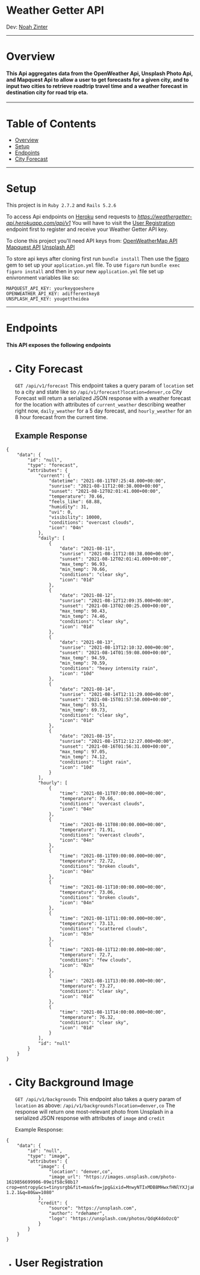# Weather Getter API

Dev: [Noah Zinter](linkedin.com/in/noahzinter)

---

# Overview

#### This Api aggregates data from the OpenWeather Api, Unsplash Photo Api, and Mapquest Api to allow a user to get forecasts for a given city, and to input two cities to retrieve roadtrip travel time and a weather forecast in destination city for road trip eta. 

---
# Table of Contents
  - [Overview](#overview)
  - [Setup](#setup)
  - [Endpoints](#endpoints)
  - [City Forecast](#city_forecast)
    
---

# Setup

This project  is in `Ruby 2.7.2` and `Rails 5.2.6`

To access Api endpoints on [Heroku](https://weathergetter-api.herokuapp.com/) send requests to _https://weathergetter-api.herokuapp.com/api/v1_
You will have to visit the [User Registration]() endpoint first to register and receive your Weather Getter API key.

To clone this project you'll need API keys from:
[OpenWeatherMap API](https://openweathermap.org/api)
[Mapquest API](https://developer.mapquest.com/documentation/)
[Unsplash API](https://unsplash.com/developers)

To store api keys after cloning first run
`bundle install`
Then use the [figaro](https://github.com/laserlemon/figaro) gem to set up your `application.yml` file. 
To use `figaro` run `bundle exec figaro install` and then in your new `application.yml` file set up enivronment variables like so:
```
MAPQUEST_API_KEY: yourkeygoeshere
OPENWEATHER_API_KEY: adifferentkey8
UNSPLASH_API_KEY: yougettheidea
```

---

# Endpoints

#### This API exposes the following endpoints

* # City Forecast 
    `GET /api/v1/forecast` 
    This endpoint takes a query param of `location` set to a city and state like so 
    `/api/v1/forecast?location=denver,co`
    City Forecast will return a serialized JSON response with a weather forecast for the location with attributes of `current_weather` describing weather right now, `daily_weather` for a 5 day forecast, and `hourly_weather` for an 8 hour forecast from the current time. 

    ## Example Response
    
```
{
    "data": {
        "id": "null",
        "type": "forecast",
        "attributes": {
            "current": {
                "datetime": "2021-08-11T07:25:48.000+00:00",
                "sunrise": "2021-08-11T12:08:38.000+00:00",
                "sunset": "2021-08-12T02:01:41.000+00:00",
                "temperature": 70.66,
                "feels_like": 68.88,
                "humidity": 31,
                "uvi": 0,
                "visibility": 10000,
                "conditions": "overcast clouds",
                "icon": "04n"
            },
            "daily": [
                {
                    "date": "2021-08-11",
                    "sunrise": "2021-08-11T12:08:38.000+00:00",
                    "sunset": "2021-08-12T02:01:41.000+00:00",
                    "max_temp": 96.93,
                    "min_temp": 70.66,
                    "conditions": "clear sky",
                    "icon": "01d"
                },
                {
                    "date": "2021-08-12",
                    "sunrise": "2021-08-12T12:09:35.000+00:00",
                    "sunset": "2021-08-13T02:00:25.000+00:00",
                    "max_temp": 90.43,
                    "min_temp": 74.46,
                    "conditions": "clear sky",
                    "icon": "01d"
                },
                {
                    "date": "2021-08-13",
                    "sunrise": "2021-08-13T12:10:32.000+00:00",
                    "sunset": "2021-08-14T01:59:08.000+00:00",
                    "max_temp": 94.59,
                    "min_temp": 70.59,
                    "conditions": "heavy intensity rain",
                    "icon": "10d"
                },
                {
                    "date": "2021-08-14",
                    "sunrise": "2021-08-14T12:11:29.000+00:00",
                    "sunset": "2021-08-15T01:57:50.000+00:00",
                    "max_temp": 93.51,
                    "min_temp": 69.73,
                    "conditions": "clear sky",
                    "icon": "01d"
                },
                {
                    "date": "2021-08-15",
                    "sunrise": "2021-08-15T12:12:27.000+00:00",
                    "sunset": "2021-08-16T01:56:31.000+00:00",
                    "max_temp": 97.05,
                    "min_temp": 74.12,
                    "conditions": "light rain",
                    "icon": "10d"
                }
            ],
            "hourly": [
                {
                    "time": "2021-08-11T07:00:00.000+00:00",
                    "temperature": 70.66,
                    "conditions": "overcast clouds",
                    "icon": "04n"
                },
                {
                    "time": "2021-08-11T08:00:00.000+00:00",
                    "temperature": 71.91,
                    "conditions": "overcast clouds",
                    "icon": "04n"
                },
                {
                    "time": "2021-08-11T09:00:00.000+00:00",
                    "temperature": 72.72,
                    "conditions": "broken clouds",
                    "icon": "04n"
                },
                {
                    "time": "2021-08-11T10:00:00.000+00:00",
                    "temperature": 73.06,
                    "conditions": "broken clouds",
                    "icon": "04n"
                },
                {
                    "time": "2021-08-11T11:00:00.000+00:00",
                    "temperature": 73.13,
                    "conditions": "scattered clouds",
                    "icon": "03n"
                },
                {
                    "time": "2021-08-11T12:00:00.000+00:00",
                    "temperature": 72.7,
                    "conditions": "few clouds",
                    "icon": "02n"
                },
                {
                    "time": "2021-08-11T13:00:00.000+00:00",
                    "temperature": 73.27,
                    "conditions": "clear sky",
                    "icon": "01d"
                },
                {
                    "time": "2021-08-11T14:00:00.000+00:00",
                    "temperature": 76.32,
                    "conditions": "clear sky",
                    "icon": "01d"
                }
            ],
            "id": "null"
        }
    }
}
```
* # City Background Image
  `GET /api/v1/backgrounds`
  This endpoint also takes a query param of `location` as above:
  `/api/v1/backgrounds?location=denver,co`
  The response will return one most-relevant photo from Unsplash in a serialized JSON response with attributes of `image` and `credit`
  
  Example Response:
  
```
{
    "data": {
        "id": "null",
        "type": "image",
        "attributes": {
            "image": {
                "location": "denver,co",
                "image_url": "https://images.unsplash.com/photo-1619856699906-09e1f58c98b1?crop=entropy&cs=tinysrgb&fit=max&fm=jpg&ixid=MnwyNTIxMDB8MHwxfHNlYXJjaHwxfHxkZW52ZXIlMkNjb3xlbnwwfHx8fDE2Mjg2Mjk1NTQ&ixlib=rb-1.2.1&q=80&w=1080"
            },
            "credit": {
                "source": "https://unsplash.com",
                "author": "rdehamer",
                "logo": "https://unsplash.com/photos/QdqK4doOzcQ"
            }
        }
    }
}

```
  
* # User Registration
